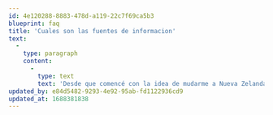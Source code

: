```yaml
---
id: 4e120288-8883-478d-a119-22c7f69ca5b3
blueprint: faq
title: 'Cuales son las fuentes de informacion'
text:
  -
    type: paragraph
    content:
      -
        type: text
        text: 'Desde que comencé con la idea de mudarme a Nueva Zelanda por el año 2018, he recopilado información de blogs de viaje, guías de viaje, fuentes oficiales del gobierno y visto cientos de videos de otros creadores de contenido. Con esto he hecho una selección de lo que creo es más útil para alguien que recién comienza en esta aventura de emigrar. Siempre que sea posible, las fuentes de información estarán agregadas al contenido.'
updated_by: e84d5482-9293-4e92-95ab-fd1122936cd9
updated_at: 1688381838
---
```

